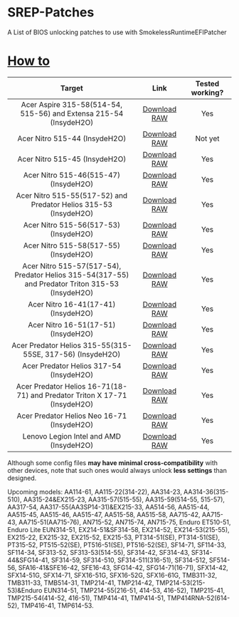 # SREP-Patches
A List of BIOS unlocking patches to use with SmokelessRuntimeEFIPatcher


# [How to](https://github.com/SmokelessCPUv2/SmokelessRuntimeEFIPatcher#how-to-use-it)
| Target | Link | Tested working? |
|:-:|:-:|:-:|
| Acer Aspire 315-58(514-54, 515-56) and Extensa 215-54  (InsydeH2O) | [Download RAW](Configs/AA315-58(514-54,%20515-56)&EX215-54_Insyde_BiosUnlock.cfg) | Yes |
| Acer Nitro 515-44  (InsydeH2O) | [Download RAW](Configs/AN515-44_Insyde_BiosUnlock.cfg) | Not yet |
| Acer Nitro 515-45  (InsydeH2O) | [Download RAW](Configs/AN515-45_Insyde_BiosUnlock.cfg) | Yes |
| Acer Nitro 515-46(515-47)  (InsydeH2O) | [Download RAW](Configs/AN515-46(515-47)_Insyde_BiosUnlock.cfg) | Yes |
| Acer Nitro 515-55(517-52) and Predator Helios 315-53  (InsydeH2O) | [Download RAW](Configs/AN515-55(517-52)&PH315-53_Insyde_BiosUnlock.cfg) | Yes |
| Acer Nitro 515-56(517-53)  (InsydeH2O) | [Download RAW](Configs/AN515-56(517-53)_Insyde_BiosUnlock.cfg) | Yes |
| Acer Nitro 515-58(517-55)  (InsydeH2O) | [Download RAW](Configs/AN515-58(517-55)_Insyde_BiosUnlock.cfg) | Yes |
| Acer Nitro 515-57(517-54), Predator Helios 315-54(317-55)<br/> and Predator Triton 315-53  (InsydeH2O) | [Download RAW](Configs/AN515-57(517-54)&PH315-54(317-55)&PT315-53_Insyde_BiosUnlock.cfg) | Yes |
| Acer Nitro 16-41(17-41)  (InsydeH2O) | [Download RAW](Configs/AN16-41(17-41)_Insyde_BiosUnlock.cfg) | Yes |
| Acer Nitro 16-51(17-51)  (InsydeH2O) | [Download RAW](Configs/AN16-51(17-51)_Insyde_BiosUnlock.cfg) | Yes |
| Acer Predator Helios 315-55(315-55SE, 317-56) (InsydeH2O) | [Download RAW](Configs/PH315-55(315-55SE,%20317-56)_Insyde_BiosUnlock.cfg) | Yes |
| Acer Predator Helios 317-54  (InsydeH2O) | [Download RAW](Configs/PH317-54_Insyde_BiosUnlock.cfg) | Yes |
| Acer Predator Helios 16-71(18-71) and Predator Triton X 17-71  (InsydeH2O) | [Download RAW](Configs/PH16-71(18-71)&PTX17-71_Insyde_BiosUnlock.cfg) | Yes |
| Acer Predator Helios Neo 16-71  (InsydeH2O) | [Download RAW](Configs/PHN16-71_Insyde_BiosUnlock.cfg) | Yes |
| Lenovo Legion Intel and AMD  (InsydeH2O) | [Download RAW](Configs/Lenovo%20Metro%20Display%20Engine_Insyde_BiosUnlock.cfg) | Yes |

Although some config files **may have minimal cross-compatibility** with other devices, note that such ones would always unlock **less settings** than designed.

Upcoming models: AA114-61, AA115-22(314-22), AA314-23, AA314-36(315-510), AA315-24&EX215-23, AA315-57(515-55), AA315-59(514-55, 515-57), AA317-54, AA317-55(AA3SP14-31)&EX215-33, AA514-56, AA515-44, AA515-45, AA515-46, AA515-47, AA515-58, AA515-58, AA715-42, AA715-43, AA715-51(AA715-76), AN715-52, AN715-74, AN715-75, Enduro ET510-51, Enduro Lite EUN314-51, EX214-51&SF314-58, EX214-52, EX214-53(215-55), EX215-22, EX215-32, EX215-52, EX215-53, PT314-51(SE), PT314-51(SE), PT315-52, PT515-52(SE), PT516-51(SE), PT516-52(SE), SF14-71, SF114-33, SF114-34, SF313-52, SF313-53(514-55), SF314-42, SF314-43, SF314-44&SFG14-41, SF314-59, SF314-510, SF314-511(316-51), SF314-512, SF514-56, SFA16-41&SFE16-42, SFE16-43, SFG14-42, SFG14-71(16-71), SFX14-42, SFX14-51G, SFX14-71, SFX16-51G, SFX16-52G, SFX16-61G, TMB311-32, TMB311-33, TMB514-31, TMP214-41, TMP214-42, TMP214-53(215-53)&Enduro EUN314-51, TMP214-55(216-51, 414-53, 416-52), TMP215-41, TMP215-54(414-52, 416-51), TMP414-41, TMP414-51, TMP414RNA-52(614-52), TMP416-41, TMP614-53.

